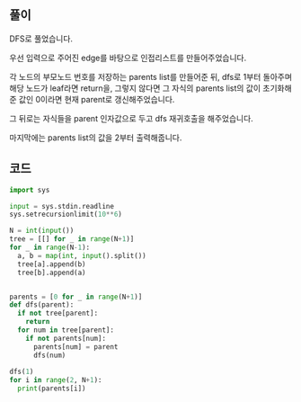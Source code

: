 ## 풀이

DFS로 풀었습니다.

우선 입력으로 주어진 edge를 바탕으로 인접리스트를 만들어주었습니다.  

각 노드의 부모노드 번호를 저장하는 parents list를 만들어준 뒤, dfs로 1부터 돌아주며 해당 노드가 leaf라면 return을, 그렇지 않다면 그 자식의 parents list의 값이 초기화해준 값인 0이라면 현재 parent로 갱신해주었습니다.  

그 뒤로는 자식들을 parent 인자값으로 두고 dfs 재귀호출을 해주었습니다.  

마지막에는 parents list의 값을 2부터 출력해줍니다.  

## 코드

```python
import sys

input = sys.stdin.readline
sys.setrecursionlimit(10**6)

N = int(input())
tree = [[] for _ in range(N+1)]
for _ in range(N-1):
  a, b = map(int, input().split())
  tree[a].append(b)
  tree[b].append(a)


parents = [0 for _ in range(N+1)]
def dfs(parent):
  if not tree[parent]:
    return
  for num in tree[parent]:
    if not parents[num]:
      parents[num] = parent
      dfs(num)
  
dfs(1)
for i in range(2, N+1):
  print(parents[i])
```